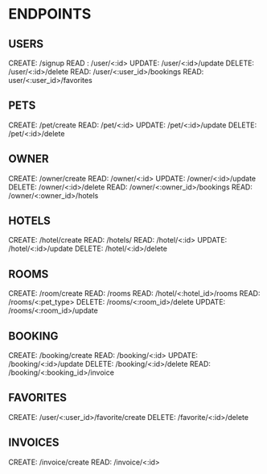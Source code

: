 # ENDPOINTS

## USERS

CREATE:	 /signup
READ : 		/user/<:id>
UPDATE:	/user/<:id>/update
DELETE:	/user/<:id>/delete
READ:		/user/<:user_id>/bookings
READ: 		user/<:user_id>/favorites

## PETS

CREATE:	 /pet/create
READ: 		/pet/<:id>
UPDATE:	/pet/<:id>/update
DELETE:	/pet/<:id>/delete

## OWNER

CREATE:	 /owner/create
READ: 		/owner/<:id>
UPDATE:	/owner/<:id>/update
DELETE:	/owner/<:id>/delete
READ:		/owner/<:owner_id>/bookings
READ:		/owner/<:owner_id>/hotels

## HOTELS

CREATE:	 /hotel/create
READ: 		/hotels/
READ: 		/hotel/<:id>
UPDATE:	/hotel/<:id>/update
DELETE:	/hotel/<:id>/delete

## ROOMS

CREATE: 	/room/create
READ: 		/rooms
READ: 		/hotel/<:hotel_id>/rooms
READ:		/rooms/<:pet_type>
DELETE: 	/rooms/<:room_id>/delete
UPDATE: 	/rooms/<:room_id>/update

## BOOKING

CREATE:	 /booking/create
READ: 		/booking/<:id>
UPDATE:	/booking/<:id>/update
DELETE:	/booking/<:id>/delete
READ:		/booking/<:booking_id>/invoice

## FAVORITES

CREATE:	 /user/<:user_id>/favorite/create
DELETE:	/favorite/<:id>/delete

## INVOICES

CREATE:	 /invoice/create
READ: 		/invoice/<:id>
